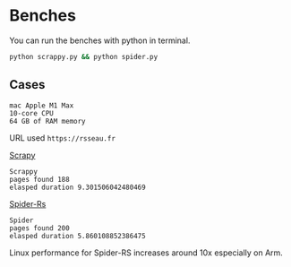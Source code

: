 # Benches

You can run the benches with python in terminal.

```sh
python scrappy.py && python spider.py
```

## Cases

```
mac Apple M1 Max
10-core CPU
64 GB of RAM memory
```

URL used `https://rsseau.fr`

[Scrapy](scrappy.py)

```
Scrappy
pages found 188
elasped duration 9.301506042480469
```

[Spider-Rs](spider.py)

```
Spider
pages found 200
elasped duration 5.860108852386475
```

Linux performance for Spider-RS increases around 10x especially on Arm.